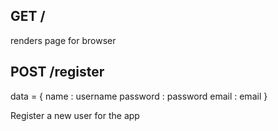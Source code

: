 GET /
-----

renders page for browser

POST /register
--------------

data = {
  name : username
  password : password
  email : email
  }
  
Register a new user for the app